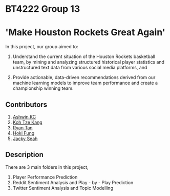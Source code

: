 # BT4222 Group 13
# 'Make Houston Rockets Great Again'

In this project, our group aimed to:

1) Understand the current situation of the Houston Rockets basketball team, by mining and analyzing structured historical player statistics and unstructured text data from various social media platforms, and 

2) Provide actionable, data-driven recommendations derived from our machine learning models to improve team performance and create a championship winning team.

## Contributors
1. [Ashwin KC](https://www.github.com/ashwinkc-29)
1. [Koh Tze Kang](https://www.github.com/kang118)
1. [Ryan Tan](https://www.github.com/ryantjx)
1. [Hoki Fung](https://www.github.com/hokifung)
1. [Jacky Seah](https://www.github.com/ReverseHaremJutsu)

## Description

There are 3 main folders in this project,
1. Player Performance Prediction
2. Reddit Sentiment Analysis and Play - by - Play Prediction
3. Twitter Sentiment Analysis and Topic Modelling


